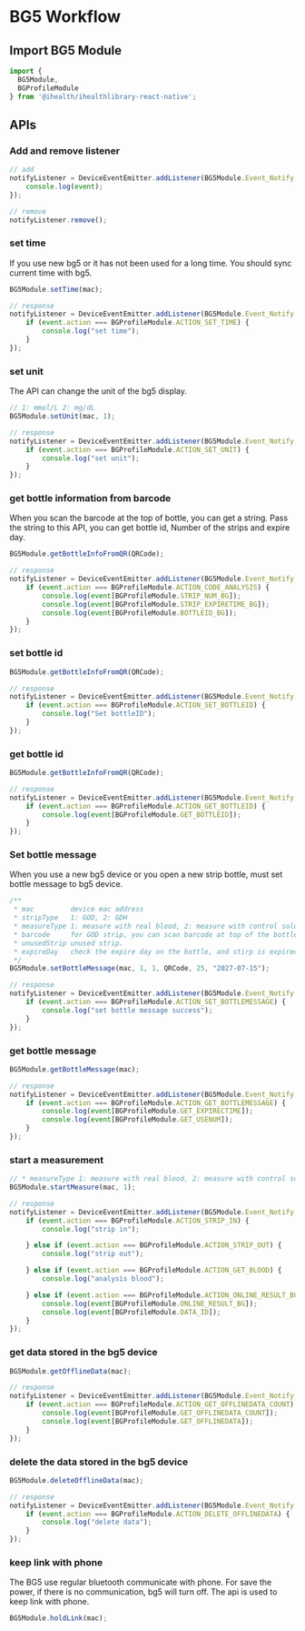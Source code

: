 # BG5 Workflow

## Import BG5 Module

```js
import {
  BG5Module,
  BGProfileModule
} from '@ihealth/ihealthlibrary-react-native';
```

## APIs

### Add and remove listener

```js
// add
notifyListener = DeviceEventEmitter.addListener(BG5Module.Event_Notify,  (event) => {
    console.log(event);
});

// remove
notifyListener.remove();
```

### set time

If you use new bg5 or it has not been used for a long time. You should sync current time with bg5.

```js
BG5Module.setTime(mac);

// response
notifyListener = DeviceEventEmitter.addListener(BG5Module.Event_Notify,  (event) => {
    if (event.action === BGProfileModule.ACTION_SET_TIME) {
        console.log("set time");
    }
});
```

### set unit

The API can change the unit of the bg5 display.

```js
// 1: mmol/L 2: mg/dL
BG5Module.setUnit(mac, 1);

// response
notifyListener = DeviceEventEmitter.addListener(BG5Module.Event_Notify,  (event) => {
    if (event.action === BGProfileModule.ACTION_SET_UNIT) {
        console.log("set unit");
    }
});
```

### get bottle information from barcode

When you scan the barcode at the top of bottle, you can get a string. Pass the string to this API, you can get bottle id, Number of the strips and expire day.

```js
BG5Module.getBottleInfoFromQR(QRCode);

// response
notifyListener = DeviceEventEmitter.addListener(BG5Module.Event_Notify,  (event) => {
    if (event.action === BGProfileModule.ACTION_CODE_ANALYSIS) {
        console.log(event[BGProfileModule.STRIP_NUM_BG]);
        console.log(event[BGProfileModule.STRIP_EXPIRETIME_BG]);
        console.log(event[BGProfileModule.BOTTLEID_BG]);
    }
});
```

### set bottle id

```js
BG5Module.getBottleInfoFromQR(QRCode);

// response
notifyListener = DeviceEventEmitter.addListener(BG5Module.Event_Notify,  (event) => {
    if (event.action === BGProfileModule.ACTION_SET_BOTTLEID) {
        console.log("Set bottleID");
    }
});
```

### get bottle id

```js
BG5Module.getBottleInfoFromQR(QRCode);

// response
notifyListener = DeviceEventEmitter.addListener(BG5Module.Event_Notify,  (event) => {
    if (event.action === BGProfileModule.ACTION_GET_BOTTLEID) {
        console.log(event[BGProfileModule.GET_BOTTLEID]);
    }
});
```

### Set bottle message

When you use a new bg5 device or you open a new strip bottle, must set bottle message to bg5 device.

```js
/**
 * mac         device mac address
 * stripType   1: GOD, 2: GDH
 * measureType 1: measure with real blood, 2: measure with control solution
 * barcode     for GOD strip, you can scan barcode at top of the bottle. for GDH strip, set null.
 * unusedStrip unused strip.
 * expireDay   check the expire day on the bottle, and stirp is expired after opening for 90 days.
 */
BG5Module.setBottleMessage(mac, 1, 1, QRCode, 25, "2027-07-15");

// response
notifyListener = DeviceEventEmitter.addListener(BG5Module.Event_Notify,  (event) => {
    if (event.action === BGProfileModule.ACTION_SET_BOTTLEMESSAGE) {
        console.log("set bottle message success");
    }
});
```

### get bottle message

```js
BG5Module.getBottleMessage(mac);

// response
notifyListener = DeviceEventEmitter.addListener(BG5Module.Event_Notify,  (event) => {
    if (event.action === BGProfileModule.ACTION_GET_BOTTLEMESSAGE) {
        console.log(event[BGProfileModule.GET_EXPIRECTIME]);
        console.log(event[BGProfileModule.GET_USENUM]);
    }
});
```

### start a measurement

```js
// * measureType 1: measure with real blood, 2: measure with control solution
BG5Module.startMeasure(mac, 1);

// response
notifyListener = DeviceEventEmitter.addListener(BG5Module.Event_Notify,  (event) => {
    if (event.action === BGProfileModule.ACTION_STRIP_IN) {
        console.log("strip in");

    } else if (event.action === BGProfileModule.ACTION_STRIP_OUT) {
        console.log("strip out");

    } else if (event.action === BGProfileModule.ACTION_GET_BLOOD) {
        console.log("analysis blood");

    } else if (event.action === BGProfileModule.ACTION_ONLINE_RESULT_BG) {
        console.log(event[BGProfileModule.ONLINE_RESULT_BG]);
        console.log(event[BGProfileModule.DATA_ID]);
    }
});
```

### get data stored in the bg5 device

```js
BG5Module.getOfflineData(mac);

// response
notifyListener = DeviceEventEmitter.addListener(BG5Module.Event_Notify,  (event) => {
    if (event.action === BGProfileModule.ACTION_GET_OFFLINEDATA_COUNT) {
        console.log(event[BGProfileModule.GET_OFFLINEDATA_COUNT]);
        console.log(event[BGProfileModule.GET_OFFLINEDATA]);
    }
});
```

### delete the data stored in the bg5 device

```js
BG5Module.deleteOfflineData(mac);

// response
notifyListener = DeviceEventEmitter.addListener(BG5Module.Event_Notify,  (event) => {
    if (event.action === BGProfileModule.ACTION_DELETE_OFFLINEDATA) {
        console.log("delete data");
    }
});
```

### keep link with phone

The BG5 use regular bluetooth communicate with phone. For save the power, if there is no communication, bg5 will turn off.
The api is used to keep link with phone.

```js
BG5Module.holdLink(mac);
```